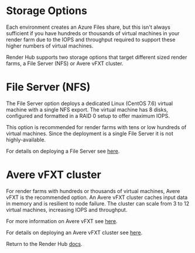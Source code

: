 # Storage Options

Each environment creates an Azure Files share, but this isn't always sufficient if you have hundreds or thousands of virtual machines in
your render farm due to the IOPS and throughput required to support these higher numbers of virtual machines.

Render Hub supports two storage options that target different sized render farms, a File Server (NFS) or Avere vFXT cluster. 

# File Server (NFS)

The File Server option deploys a dedicated Linux (CentOS 7.6) virtual machine with a single NFS export.  The virtual machine has 8 disks, configured and formatted in a RAID 0 setup to offer maximum IOPS.

This option is recommended for render farms with tens or low hundreds of virtual machines. Since the deployment is a single File Server it is not highly-available.

For details on deploying a File Server see [here](31-storage-fileserver-deploy.md).

# Avere vFXT cluster

For render farms with hundreds or thousands of virtual machines, Avere vFXT is the recommended option. An Avere vFXT cluster caches input data in memory and is resilient to node failure. The cluster can scale from 3 to 12 virtual machines, increasing IOPS and throughput.

For more information on Avere vFXT see [here](https://azure.microsoft.com/en-au/services/storage/avere-vfxt/).

For details on deploying an Avere vFXT cluster see [here](32-storage-avere-deploy.md).

Return to the Render Hub [docs](README.md).
